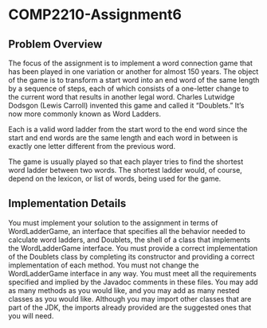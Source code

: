# COMP2210-Assignment6

## Problem Overview
The focus of the assignment is to implement a word connection game that has been played in one variation or another for almost 150 years. The object of the game is to transform a start word into an end word of the same length by a sequence of steps, each of which consists of a one-letter change to the current word that results in another legal word. Charles Lutwidge Dodsgon (Lewis Carroll) invented this game and called it “Doublets.” It’s now more commonly known as Word Ladders.

Each is a valid word ladder from the start word to the end word since the start and end words are the same length and each word in between is exactly one letter different from the previous word.

The game is usually played so that each player tries to find the shortest word ladder between two words. The shortest ladder would, of course, depend on the lexicon, or list of words, being used for the game.

## Implementation Details
You must implement your solution to the assignment in terms of WordLadderGame, an interface that specifies all the behavior needed to calculate word ladders, and Doublets, the shell of a class that implements the WordLadderGame interface. You must provide a correct implementation of the Doublets class by completing its constructor and providing a correct implementation of each method. You must not change the WordLadderGame interface in any way. You must meet all the requirements specified and implied by the Javadoc comments in these files. You may add as many methods as you would like, and you may add as many nested classes as you would like. Although you may import other classes that are part of the JDK, the imports already provided are the suggested ones that you will need.
